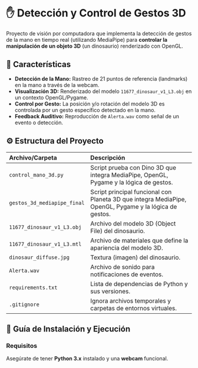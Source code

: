# ✋ Detección y Control de Gestos 3D

Proyecto de visión por computadora que implementa la detección de gestos de la mano en tiempo real (utilizando MediaPipe) para **controlar la manipulación de un objeto 3D** (un dinosaurio) renderizado con OpenGL.

## 🌟 Características

- **Detección de la Mano:** Rastreo de 21 puntos de referencia (landmarks) en la mano a través de la webcam.
- **Visualización 3D:** Renderizado del modelo `11677_dinosaur_v1_L3.obj` en un contexto OpenGL/Pygame.
- **Control por Gesto:** La posición y/o rotación del modelo 3D es controlada por un gesto específico detectado en la mano.
- **Feedback Auditivo:** Reproducción de `Alerta.wav` como señal de un evento o detección.

## ⚙️ Estructura del Proyecto

| Archivo/Carpeta | Descripción |
| :--- | :--- |
| `control_mano_3d.py` | Script prueba con Dino 3D que integra MediaPipe, OpenGL, Pygame y la lógica de gestos. |
| `gestos_3d_mediapipe_final` | Script principal funcional con Planeta 3D que integra MediaPipe, OpenGL, Pygame y la lógica de gestos. |
| `11677_dinosaur_v1_L3.obj` | Archivo del modelo 3D (Object File) del dinosaurio. |
| `11677_dinosaur_v1_L3.mtl` | Archivo de materiales que define la apariencia del modelo 3D. |
| `dinosaur_diffuse.jpg` | Textura (imagen) del dinosaurio. |
| `Alerta.wav` | Archivo de sonido para notificaciones de eventos. |
| `requirements.txt` | Lista de dependencias de Python y sus versiones. |
| `.gitignore` | Ignora archivos temporales y carpetas de entornos virtuales. |

## 🚀 Guía de Instalación y Ejecución

### Requisitos

Asegúrate de tener **Python 3.x** instalado y una **webcam** funcional.
